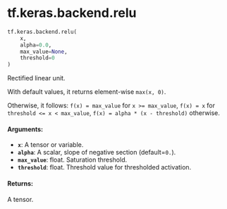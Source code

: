 <div itemscope itemtype="http://developers.google.com/ReferenceObject">
<meta itemprop="name" content="tf.keras.backend.relu" />
<meta itemprop="path" content="Stable" />
</div>

# tf.keras.backend.relu

``` python
tf.keras.backend.relu(
    x,
    alpha=0.0,
    max_value=None,
    threshold=0
)
```

Rectified linear unit.

With default values, it returns element-wise `max(x, 0)`.

Otherwise, it follows:
`f(x) = max_value` for `x >= max_value`,
`f(x) = x` for `threshold <= x < max_value`,
`f(x) = alpha * (x - threshold)` otherwise.

#### Arguments:

* <b>`x`</b>: A tensor or variable.
* <b>`alpha`</b>: A scalar, slope of negative section (default=`0.`).
* <b>`max_value`</b>: float. Saturation threshold.
* <b>`threshold`</b>: float. Threshold value for thresholded activation.


#### Returns:

A tensor.